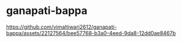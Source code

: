 # ganapati-bappa


https://github.com/vimaltiwari2612/ganapati-bappa/assets/22127564/bee57768-b3a0-4eed-9da8-12dd0ae8467b

